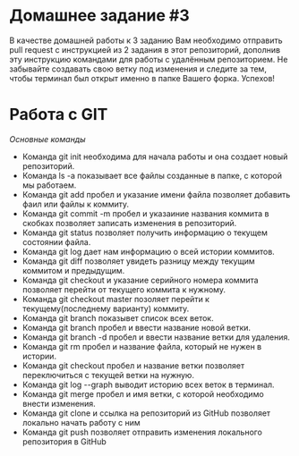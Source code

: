 # Домашнее задание #3

В качестве домашней работы к 3 заданию Вам необходимо отправить pull request с инструкцией из 2 задания в этот репозиторий, дополнив эту инструкцию командами для работы с удалённым репозиторием. Не забывайте создавать свою ветку под изменения и следите за тем, чтобы терминал был открыт именно в папке Вашего форка. Успехов!
# Работа с GIT
_Основные команды_
* Команда git init необходима для начала работы и она создает новый репозиторий.
* Команда ls -a показывает все файлы созданные в папке, с которой мы работаем.
*  Команда git add пробел и указание имени файла позволяет добавить фаил или файлы к коммиту.
* Команда git commit -m пробел и указаиние названия коммита в скобках позволяет записать изменения в репозиторий.
* Команда git status позволяет получить информацию о текущем состоянии файла.
* Команда git log дает нам информацию о всей истории коммитов.
* Команда git diff позволяет увидеть разницу между текущим коммитом и предыдущим.
* Команда git checkout и указание серийного номера коммита позволяет перейти от текущего коммита к нужному.
* Команда git checkout master позоляет перейти к текущему(последнему варианту) коммиту.
* Команда git branch показывет список всех веток.
* Команда git branch пробел и ввести название новой ветки.
* Команда git branch -d пробел и ввести название ветки для удаления.
* Команда git rm пробел и название файла, который не нужен в истории.
* Команда git checkout пробел и название ветки позволяет переключиться с текущей ветки на нужную. 
* Команда git log --graph выводит историю всех веток в терминал.
* Команда git merge пробел и имя ветки, с которой необходимо внести изменения.
* Команда git clone и ссылка на репозиторий из GitHub позволяет локально начать работу с ним
* Команда git push позволяет отправить изменения локального репозитория в GitHub